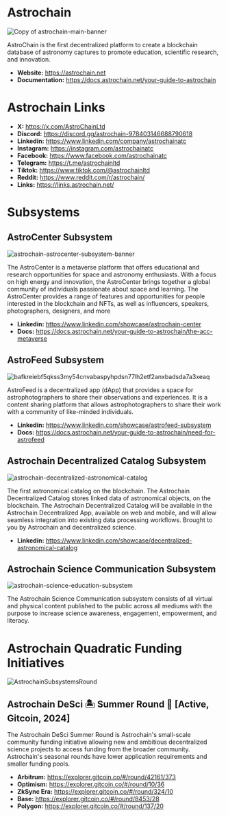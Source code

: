 # Astrochain
![Copy of astrochain-main-banner](https://github.com/joshhabka/Astrochain/assets/108092727/12da34e2-c26a-4cfd-9ee1-702c6795cfc9)

AstroChain is the first decentralized platform to create a blockchain database of astronomy captures to promote education, scientific research, and innovation.
* **Website:** https://astrochain.net
* **Documentation:** https://docs.astrochain.net/your-guide-to-astrochain


# Astrochain Links
* **X:** https://x.com/AstroChainLtd
* **Discord:** https://discord.gg/astrochain-978403146688790618
* **Linkedin:** https://www.linkedin.com/company/astrochainatc
* **Instagram:** https://instagram.com/astrochainatc
* **Facebook:** https://www.facebook.com/astrochainatc
* **Telegram:** https://t.me/astrochainltd
* **Tiktok:** https://www.tiktok.com/@astrochainltd
* **Reddit:** https://www.reddit.com/r/astrochain/
* **Links:** https://links.astrochain.net/

# Subsystems
## AstroCenter Subsystem
![astrochain-astrocenter-subsystem-banner](https://github.com/joshhabka/Astrochain/assets/108092727/b893213c-ec33-4627-8317-972a09e127d8)

The AstroCenter is a metaverse platform that offers educational and research opportunities for space and astronomy enthusiasts. With a focus on high energy and innovation, the AstroCenter brings together a global community of individuals passionate about space and learning. The AstroCenter provides a range of features and opportunities for people interested in the blockchain and NFTs, as well as influencers, speakers, photographers, designers, and more
* **Linkedin:** https://www.linkedin.com/showcase/astrochain-center
* **Docs:** https://docs.astrochain.net/your-guide-to-astrochain/the-acc-metaverse

## AstroFeed Subsystem
![bafkreiebf5qkss3my54cnvabaspyhpdsn77lh2etf2anxbadsda7a3xeaq](https://github.com/joshhabka/Astrochain/assets/108092727/0fb435bf-9b02-47be-9578-50c37a8f688c)

AstroFeed is a decentralized app (dApp) that provides a space for astrophotographers to share their observations and experiences. It is a content sharing platform that allows astrophotographers to share their work with a community of like-minded individuals.
* **Linkedin:** https://www.linkedin.com/showcase/astrofeed-subsystem
* **Docs:** https://docs.astrochain.net/your-guide-to-astrochain/need-for-astrofeed

## Astrochain Decentralized Catalog Subsystem
![astrochain-decentralized-astronomical-catalog](https://github.com/joshhabka/Astrochain/assets/108092727/68f5ef77-a278-4b43-9512-9406fc51b55c)

The first astronomical catalog on the blockchain. The Astrochain Decentralized Catalog stores linked data of astronomical objects, on the blockchain. The Astrochain Decentralized Catalog will be available in the Astrochain Decentralized App, available on web and mobile, and will allow seamless integration into existing data processing workflows. Brought to you by Astrochain and decentralized science.
* **Linkedin:** https://www.linkedin.com/showcase/decentralized-astronomical-catalog

## Astrochain Science Communication Subsystem
![astrochain-science-education-subsystem](https://github.com/joshhabka/Astrochain/assets/108092727/66c1b63d-5b2a-4cf0-bbd0-0840e13d0e42)

The Astrochain Science Communication subsystem consists of all virtual and physical content published to the public across all mediums with the purpose to increase science awareness, engagement, empowerment, and literacy.

# Astrochain Quadratic Funding Initiatives
![AstrochainSubsystemsRound](https://github.com/joshhabka/Astrochain/assets/108092727/c0b0c1aa-cd3c-4a04-ac1e-908d8a9f6427)

## Astrochain DeSci 🏝️ Summer Round 🥥 [Active, Gitcoin, 2024]
The Astrochain DeSci Summer Round is Astrochain's small-scale community funding initiative allowing new and ambitious decentralized science projects to access funding from the broader community. Astrochain's seasonal rounds have lower application requirements and smaller funding pools.

* **Arbitrum:** https://explorer.gitcoin.co/#/round/42161/373
* **Optimism:** https://explorer.gitcoin.co/#/round/10/36
* **ZkSync Era:** https://explorer.gitcoin.co/#/round/324/10
* **Base:** https://explorer.gitcoin.co/#/round/8453/28
* **Polygon:** https://explorer.gitcoin.co/#/round/137/20



